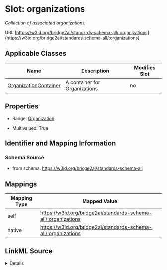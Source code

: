 

# Slot: organizations


_Collection of associated organizations._





URI: [https://w3id.org/bridge2ai/standards-schema-all/:organizations](https://w3id.org/bridge2ai/standards-schema-all/:organizations)



<!-- no inheritance hierarchy -->





## Applicable Classes

| Name | Description | Modifies Slot |
| --- | --- | --- |
| [OrganizationContainer](OrganizationContainer.md) | A container for Organizations |  no  |







## Properties

* Range: [Organization](Organization.md)

* Multivalued: True





## Identifier and Mapping Information







### Schema Source


* from schema: https://w3id.org/bridge2ai/standards-schema-all




## Mappings

| Mapping Type | Mapped Value |
| ---  | ---  |
| self | https://w3id.org/bridge2ai/standards-schema-all/:organizations |
| native | https://w3id.org/bridge2ai/standards-schema-all/:organizations |




## LinkML Source

<details>
```yaml
name: organizations
description: Collection of associated organizations.
from_schema: https://w3id.org/bridge2ai/standards-schema-all
rank: 1000
alias: organizations
domain_of:
- OrganizationContainer
range: Organization
multivalued: true
inlined: true
inlined_as_list: true

```
</details>
